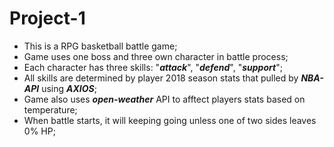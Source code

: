 # Project-1

* This is a RPG basketball battle game;
* Game uses one boss and three own character in battle process;
* Each character has three skills: "***attack***", "***defend***", "***support***";
* All skills are determined by player 2018 season stats that pulled by ***NBA-API*** using ***AXIOS***;
* Game also uses ***open-weather*** API to afftect players stats based on temperature;
* When battle starts, it will keeping going unless one of two sides leaves 0% HP;
